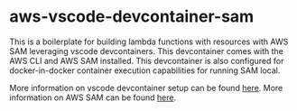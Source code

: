 # aws-vscode-devcontainer-sam

This is a boilerplate for building lambda functions with resources with AWS SAM leveraging vscode devcontainers. This devcontainer comes with the AWS CLI and AWS SAM installed. This devcontainer is also configured for docker-in-docker container execution capabilities for running SAM local.

More information on vscode devcontainer setup can be found [here](https://code.visualstudio.com/docs/remote/containers).
More information on AWS SAM can be found [here](https://aws.amazon.com/serverless/sam/).


